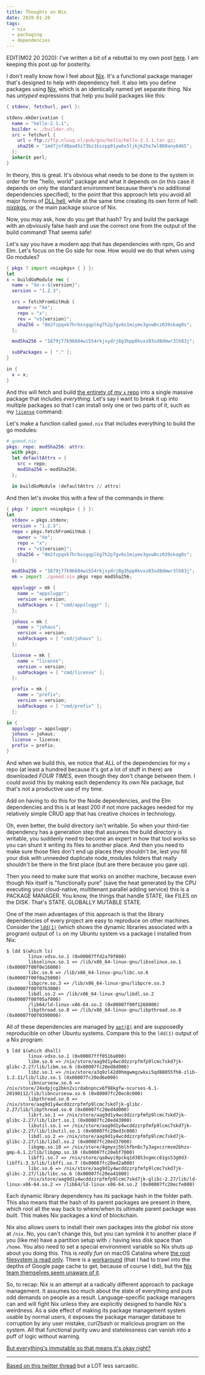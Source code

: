 ```yaml
---
title: Thoughts on Nix
date: 2020-01-28
tags:
  - nix
  - packaging
  - dependencies
---
```


EDIT(M02 20 2020): I've written a bit of a rebuttal to my own post
[here](https://christine.website/blog/i-was-wrong-about-nix-2020-02-10). I am
keeping this post up for posterity.

I don't really know how I feel about [Nix][nix]. It's a functional package
manager that's designed to help with dependency hell. It also lets you define
packages using [Nix][nixlang], which is an identically named yet separate thing.
Nix has _untyped_ expressions that help you build packages like this:

[nix]: https://nixos.org/nix/
[nixlang]: https://nixos.org/nix/manual/#chap-writing-nix-expressions

```nix
{ stdenv, fetchurl, perl }:

stdenv.mkDerivation {
  name = "hello-2.1.1";
  builder = ./builder.sh;
  src = fetchurl {
    url = ftp://ftp.nluug.nl/pub/gnu/hello/hello-2.1.1.tar.gz;
    sha256 = "1md7jsfd8pa45z73bz1kszpp01yw6x5ljkjk2hx7wl800any6465";
  };
  inherit perl;
}
```

In theory, this is great. It's obvious what needs to be done to the system in
order for the "hello, world" package and what it depends on (in this case it
depends on only the standard environment because there's no additional
dependencies specified), to the point that this approach lets you avoid all
major forms of [DLL hell][dllhell], while at the same time creating its own form
of hell: [nixpkgs][nixpkgs], or the main package source of Nix.

[dllhell]: https://en.wikipedia.org/wiki/DLL_Hell
[nixpkgs]: https://nixos.org/nixpkgs/manual/

Now, you may ask, how do you get that hash? Try and build the package with an
obviously false hash and use the correct one from the output of the build
command! That seems safe!

Let's say you have a modern app that has dependencies with npm, Go and Elm.
Let's focus on the Go side for now. How would we do that when using Go modules?

```nix
{ pkgs ? import <nixpkgs> { } }:
let
x = buildGoModule rec {
  name = "Xe-x-${version}";
  version = "1.2.3";

  src = fetchFromGitHub {
    owner = "Xe";
    repo = "x";
    rev = "v${version}";
    sha256 = "0m2fzpqxk7hrbxsgqplkg7h2p7gv6s1miymv3gvw0cz039skag0s";
  };

  modSha256 = "1879j77k96684wi554rkjxydrj8g3hpp0kvxz03sd8dmwr3lh83j"; 

  subPackages = [ "." ]; 
}

in {
  x = x;
}
```

And this will fetch and build [the entirety of my `x` repo][Xex] into a single
massive package that includes _everything_. Let's say I want to break it up into
multiple packages so that I can install only one or two parts of it, such as my
[`license`][Xelicense] command:

[Xex]: https://github.com/Xe/x
[Xelicense]: https://github.com/Xe/x/blob/master/cmd/license/main.go

Let's make a function called `gomod.nix` that includes everything to build the
go modules:

```nix
# gomod.nix
pkgs: repo: modSha256: attrs:
  with pkgs;
  let defaultAttrs = {
    src = repo;
    modSha256 = modSha256;
  };

  in buildGoModule (defaultAttrs // attrs)
```

And then let's invoke this with a few of the commands in there:

```nix
{ pkgs ? import <nixpkgs> { } }:
let
  stdenv = pkgs.stdenv;
  version = "1.2.3";
  repo = pkgs.fetchFromGitHub {
    owner = "Xe";
    repo = "x";
    rev = "v${version}";
    sha256 = "0m2fzpqxk7hrbxsgqplkg7h2p7gv6s1miymv3gvw0cz039skag0s";
  };

  modSha256 = "1879j77k96684wi554rkjxydrj8g3hpp0kvxz03sd8dmwr3lh83j";
  mk = import ./gomod.nix pkgs repo modSha256;

  appsluggr = mk {
    name = "appsluggr";
    version = version;
    subPackages = [ "cmd/appsluggr" ];
  };

  johaus = mk {
    name = "johaus";
    version = version;
    subPackages = [ "cmd/johaus" ];
  };

  license = mk {
    name = "license";
    version = version;
    subPackages = [ "cmd/license" ];
  };

  prefix = mk {
    name = "prefix";
    version = version;
    subPackages = [ "cmd/prefix" ];
  };

in {
  appsluggr = appsluggr;
  johaus = johaus;
  license = license;
  prefix = prefix;
}
```

And when we build this, we notice that ALL of the dependencies for my `x` repo
(at least a hundred because it's got a lot of stuff in there) are downloaded
_FOUR TIMES_, even though they don't change between them. I could avoid this by
making each dependency its own Nix package, but that's not a productive use of
my time.

Add on having to do this for the Node dependencies, and the Elm dependencies and
this is at least 200 if not more packages needed for my relatively simple CRUD
app that has creative choices in technology.

Oh, even better, the build directory isn't writable. So when your third-tier
dependency has a generation step that assumes the build directory is writable,
you suddenly need to become an expert in how that tool works so you can shunt it
writing its files to another place. And then you need to make sure those files
don't end up places they shouldn't be, lest you fill your disk with unneeded
duplicate node\_modules folders that really shouldn't be there in the first
place (but are there because you gave up).

Then you need to make sure that works on another machine, because even though
Nix itself is "functionally pure" (save the heat generated by the CPU executing
your cloud-native, multitenant parallel adding service) this is a PACKAGE
MANAGER. You know, the things that handle STATE, like FILES on the DISK. That's
STATE. GLOBALLY MUTABLE STATE.

One of the main advantages of this approach is that the library dependencies of
every project are easy to reproduce on other machines. Consider the
[`ldd(1)`][ldd1] (which shows the dynamic libraries associated with a program)
output of `ls` on my Ubuntu system vs a package I installed from Nix:

[ldd1]: http://man7.org/linux/man-pages/man1/ldd.1.html

```console
$ ldd $(which ls)
        linux-vdso.so.1 (0x00007ffd2a79f000)
        libselinux.so.1 => /lib/x86_64-linux-gnu/libselinux.so.1 (0x00007f00f0e16000)
        libc.so.6 => /lib/x86_64-linux-gnu/libc.so.6 (0x00007f00f0a25000)
        libpcre.so.3 => /lib/x86_64-linux-gnu/libpcre.so.3 (0x00007f00f07b3000)
        libdl.so.2 => /lib/x86_64-linux-gnu/libdl.so.2 (0x00007f00f05af000)
        /lib64/ld-linux-x86-64.so.2 (0x00007f00f1260000)
        libpthread.so.0 => /lib/x86_64-linux-gnu/libpthread.so.0 (0x00007f00f0390000)
```

All of these dependencies are managed by [`apt(8)`][apt8] and are supposedly
reproducible on other Ubuntu systems. Compare this to the `ldd(1)` output of a
Nix program:

[apt8]: http://manpages.ubuntu.com/manpages/bionic/man8/apt.8.html

```
$ ldd $(which dhall)
        linux-vdso.so.1 (0x00007fff0516a000)
        libm.so.6 => /nix/store/aag9d1y4wcddzzrpfmfp9lcmc7skd7jk-glibc-2.27/lib/libm.so.6 (0x00007fc20ed8d000)
        libz.so.1 => /nix/store/a3q9zl42d0hmgwmgzwkxi5qd88055fh8-zlib-1.2.11/lib/libz.so.1 (0x00007fc20ed6e000)
        libncursesw.so.6 => /nix/store/24xdpjcg2bkn2virdabnpncx6f98kgfw-ncurses-6.1-20190112/lib/libncursesw.so.6 (0x00007fc20ec8c000)
        libpthread.so.0 => /nix/store/aag9d1y4wcddzzrpfmfp9lcmc7skd7jk-glibc-2.27/lib/libpthread.so.0 (0x00007fc20ed4d000)
        librt.so.1 => /nix/store/aag9d1y4wcddzzrpfmfp9lcmc7skd7jk-glibc-2.27/lib/librt.so.1 (0x00007fc20ed43000)
        libutil.so.1 => /nix/store/aag9d1y4wcddzzrpfmfp9lcmc7skd7jk-glibc-2.27/lib/libutil.so.1 (0x00007fc20ed3c000)
        libdl.so.2 => /nix/store/aag9d1y4wcddzzrpfmfp9lcmc7skd7jk-glibc-2.27/lib/libdl.so.2 (0x00007fc20ed37000)
        libgmp.so.10 => /nix/store/4gmyxj5blhfbn6c7y3agxczrmsm2bhzv-gmp-6.1.2/lib/libgmp.so.10 (0x00007fc20ebf7000)
        libffi.so.7 => /nix/store/qa8wyi9pckq1d3853sgmcc61gs53g0d3-libffi-3.3/lib/libffi.so.7 (0x00007fc20ed2a000)
        libc.so.6 => /nix/store/aag9d1y4wcddzzrpfmfp9lcmc7skd7jk-glibc-2.27/lib/libc.so.6 (0x00007fc20ea41000)
        /nix/store/aag9d1y4wcddzzrpfmfp9lcmc7skd7jk-glibc-2.27/lib/ld-linux-x86-64.so.2 => /lib64/ld-linux-x86-64.so.2 (0x00007fc20ecfe000)
```

Each dynamic library dependency has its package hash in the folder path. This
also means that the hash of its parent packages are present in there, which root
all the way back to where/when its ultimate parent package was built. This makes
Nix packages a kind of blockchain.

Nix also allows users to install their own packages into the _global_ nix store
at `/nix`. No, you can't change this, but you can symlink it to another place if
you (like me) have a partition setup with `/` having less disk space than
`/home`. You also need to set a special environment variable so Nix shuts up
about you doing this. This is _really fun_ on macOS Catalina where [the root
filesystem is read only][catalinareadonly]. There is a
[workaround][nixcatalinahack] (that I had to trawl into the depths of Google
page cache to get, because of course I did), but the [Nix team themselves seem
unaware of it][nixcatalinabug]. 

[catalinareadonly]: https://support.apple.com/en-ca/HT210650
[nixcatalinahack]: https://webcache.googleusercontent.com/search?q=cache:lbaImO5JBJ4J:https://tutorials.technology/tutorials/using-nix-with-catalina.html+&cd=3&hl=en&ct=clnk&gl=ca
[nixcatalinabug]: https://github.com/NixOS/nix/issues/2925

So, to recap: Nix is an attempt at a radically different approach to package
management. It assumes too much about the state of everything and puts odd
demands on people as a result. Language-specific package managers can and will
fight Nix unless they are explicitly designed to handle Nix's weirdness. As a
side effect of making its package management system usable by normal users, it
exposes the package manager database to corruption by any user mistake,
curl2bash or malicious program on the system. All that functional purity uwu and
statelessness can vanish into a puff of logic without warning.

[But everything's immutable so that means it's okay
right?](https://utcc.utoronto.ca/~cks/space/blog/tech/RealWorldIsMutable)

---

[Based on this twitter
thread](https://twitter.com/theprincessxena/status/1221949146787209216?s=21) but
a LOT less sarcastic.

